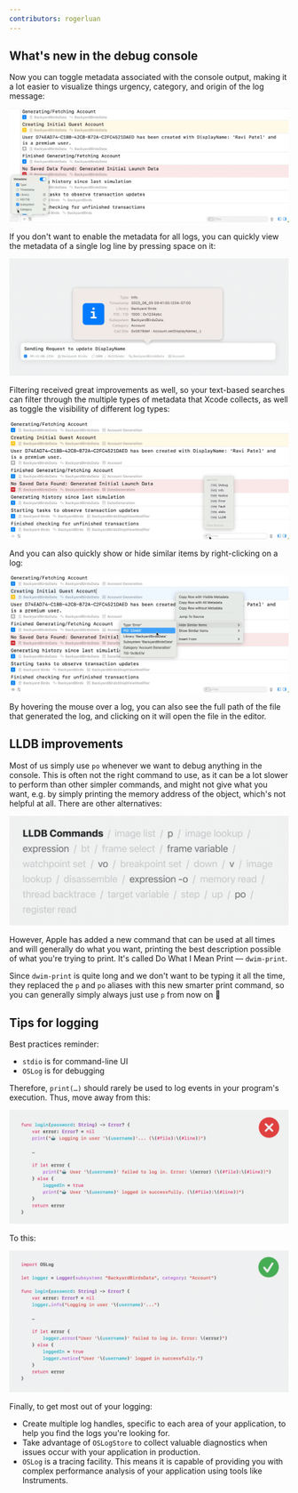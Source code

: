 ```yaml
---
contributors: rogerluan
---
```


## What's new in the debug console

Now you can toggle metadata associated with the console output, making it a lot easier to visualize things urgency, category, and origin of the log message:

![Console metadata][console-metadata]

If you don't want to enable the metadata for all logs, you can quickly view the metadata of a single log line by pressing space on it:

![Quick look][quick-look]

Filtering received great improvements as well, so your text-based searches can filter through the multiple types of metadata that Xcode collects, as well as toggle the visibility of different log types:

![Filtering][filtering]

And you can also quickly show or hide similar items by right-clicking on a log:

![Toggle similar items][toggle-similar-items]

By hovering the mouse over a log, you can also see the full path of the file that generated the log, and clicking on it will open the file in the editor.

## LLDB improvements

Most of us simply use `po` whenever we want to debug anything in the console. This is often not the right command to use, as it can be a lot slower to perform than other simpler commands, and might not give what you want, e.g. by simply printing the memory address of the object, which's not helpful at all. There are other alternatives:

![LLDB commands][lldb-commands]

However, Apple has added a new command that can be used at all times and will generally do what you want, printing the best description possible of what you're trying to print. It's called Do What I Mean Print — `dwim-print`.

Since `dwim-print` is quite long and we don't want to be typing it all the time, they replaced the `p` and `po` aliases with this new smarter print command, so you can generally simply always just use `p` from now on 🎉

## Tips for logging

Best practices reminder:

- `stdio` is for command-line UI
- `OSLog` is for debugging

Therefore, `print(…)` should rarely be used to log events in your program's execution. Thus, move away from this:

![Logging bad practice][logging-bad-practice]

To this:

![Logging best practice][logging-best-practice]

Finally, to get most out of your logging:

- Create multiple log handles, specific to each area of your application, to help you find the logs you're looking for.
- Take advantage of `OSLogStore` to collect valuable diagnostics when issues occur with your application in production.
- `OSLog` is a tracing facility. This means it is capable of providing you with complex performance analysis of your application using tools like Instruments.

[console-metadata]: ../../../images/notes/wwdc23/10226/console-metadata.png
[quick-look]: ../../../images/notes/wwdc23/10226/quick-look.png
[filtering]: ../../../images/notes/wwdc23/10226/filtering.png
[toggle-similar-items]: ../../../images/notes/wwdc23/10226/toggle-similar-items.png
[lldb-commands]: ../../../images/notes/wwdc23/10226/lldb-commands.png
[logging-bad-practice]: ../../../images/notes/wwdc23/10226/logging-bad-practice.png
[logging-best-practice]: ../../../images/notes/wwdc23/10226/logging-best-practice.png
